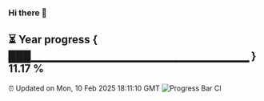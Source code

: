 ### Hi there 👋
⏳ Year progress { ███▁▁▁▁▁▁▁▁▁▁▁▁▁▁▁▁▁▁▁▁▁▁▁▁▁▁▁ } 11.17 %
---
⏰ Updated on Mon, 10 Feb 2025 18:11:10 GMT
![Progress Bar CI](https://github.com/Moyi321/Moyi321/workflows/Progress%20Bar%20CI/badge.svg)
